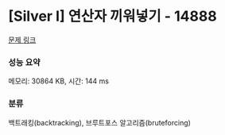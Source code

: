 # [Silver I] 연산자 끼워넣기 - 14888 

[문제 링크](https://www.acmicpc.net/problem/14888) 

### 성능 요약

메모리: 30864 KB, 시간: 144 ms

### 분류

백트래킹(backtracking), 브루트포스 알고리즘(bruteforcing)

